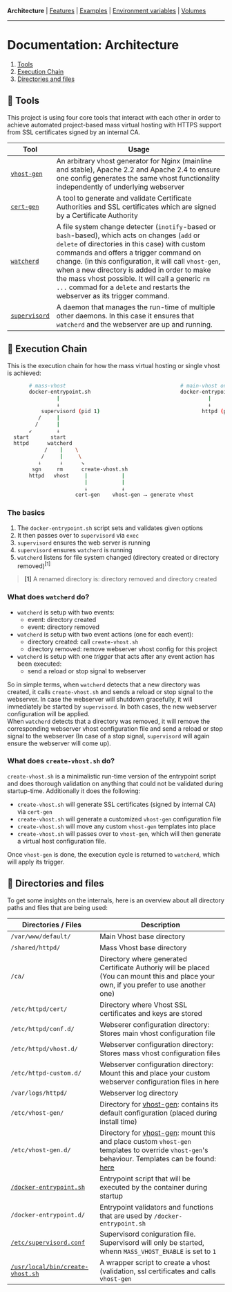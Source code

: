 **Architecture** |
[Features](features.md) |
[Examples](examples.md) |
[Environment variables](environment-variables.md) |
[Volumes](volumes.md)

---

# Documentation: Architecture

1. [Tools](#-tools)
2. [Execution Chain](#-execution-chain)
3. [Directories and files](#-directories-and-files)


## 👷 Tools

This project is using four core tools that interact with each other in order to achieve automated project-based mass virtual hosting with HTTPS support from SSL certificates signed by an internal CA.

| Tool | Usage |
|------|-------|
| [`vhost-gen`](https://github.com/devilbox/vhost-gen) | An arbitrary vhost generator for Nginx (mainline and stable), Apache 2.2 and Apache 2.4 to ensure one config generates the same vhost functionality independently of underlying webserver |
| [`cert-gen`](https://github.com/devilbox/cert-gen)   | A tool to generate and validate Certificate Authorities and SSL certificates which are signed by a Certificate Authority |
| [`watcherd`](https://github.com/devilbox/watcherd)   | A file system change detecter (`inotify`-based or `bash`-based), which acts on changes (`add` or `delete` of directories in this case) with custom commands and offers a trigger command on change. (in this configuration, it will call `vhost-gen`, when a new directory is added in order to make the mass vhost possible. It will call a generic `rm ...` commad for a `delete` and restarts the webserver as its trigger command. |
| [`supervisord`](http://supervisord.org/)             | A daemon that manages the run-time of multiple other daemons. In this case it ensures that `watcherd` and the webserver are up and running. |



## 👷 Execution Chain

This is the execution chain for how the mass virtual hosting or single vhost is achieved:
```bash
       # mass-vhost                                     # main-vhost only
       docker-entrypoint.sh                             docker-entrypoint.sh
                |                                                |
                ↓                                                ↓
           supervisord (pid 1)                                 httpd (pid 1)
          /     |
         /      |
       ↙        ↓
  start       start
  httpd      watcherd
            /    |    \
           /     |     \
          ↓      ↓      ↘
        sgn     rm      create-vhost.sh
       httpd   vhost     |           |
                         |           |
                         ↓           ↓
                      cert-gen    vhost-gen ⭢ generate vhost
```

### The basics

1. The `docker-entrypoint.sh` script sets and validates given options
2. It then passes over to `supervisord` via `exec`
3. `supervisord` ensures the web server is running
4. `supervisord` ensures `watcherd` is running
5. `watcherd` listens for file system changed (directory created or directory removed)<sup>\[1\]</sup>

> **\[1\]** A renamed directory is: directory removed and directory created

### What does `watcherd` do?

* `watcherd` is setup with two events:
    * event: directory created
    * event: directory removed
* `watcherd` is setup with two event actions (one for each event):
    * directory created: call `create-vhost.sh`
    * directory removed: remove webserver vhost config for this project
* `watcherd` is setup with one *trigger* that acts after any event action has been executed:
    * send a reload or stop signal to  webserver

So in simple terms, when `watcherd` detects that a new directory was created, it calls `create-vhost.sh` and sends a reload or stop signal to the webserver. In case the webserver will shutdown gracefully, it will immediately be started by `supervisord`. In both cases, the new webserver configuration will be applied.<br/>
When `watcherd` detects that a directory was removed, it will remove the corresponding webserver vhost configuration file and send a reload or stop signal to the webserver (In case of a stop signal, `supervisord` will again ensure the webserver will come up).

### What does `create-vhost.sh` do?

`create-vhost.sh` is a minimalistic run-time version of the entrypoint script and does thorough validation on anything that could not be validated during startup-time. Additionally it does the following:

* `create-vhost.sh` will generate SSL certificates (signed by internal CA) via `cert-gen`
* `create-vhost.sh` will generate a customized `vhost-gen` configuration file
* `create-vhost.sh` will move any custom `vhost-gen` templates into place
* `create-vhost.sh` will passes over to `vhost-gen`, which will then generate a virtual host configuration file.

Once `vhost-gen` is done, the execution cycle is returned to `watcherd`, which will apply its trigger.




## 👷 Directories and files

To get some insights on the internals, here is an overview about all directory paths and files that are being used:

| Directories / Files              | Description |
|----------------------------------|-------------|
| `/var/www/default/`              | Main Vhost base directory |
| `/shared/httpd/`                 | Mass Vhost base directory |
| `/ca/`                           | Directory where generated Certificate Authoriy will be placed (You can mount this and place your own, if you prefer to use another one) |
| `/etc/httpd/cert/`               | Directory where Vhost SSL certificates and keys are stored |
| `/etc/httpd/conf.d/`             | Webserer configuration directory: Stores main vhost configuration file |
| `/etc/httpd/vhost.d/`            | Webserver configuration directory: Stores mass vhost configuration files |
| `/etc/httpd-custom.d/`           | Webserver configuration directory: Mount this and place your custom webserver configuration files in here |
| `/var/logs/httpd/`               | Webserver log directory |
| `/etc/vhost-gen/`                | Directory for [vhost-gen](https://github.com/devilbox/vhost-gen/): contains its default configuration (placed during install time) |
| `/etc/vhost-gen.d/`              | Directory for [vhost-gen](https://github.com/devilbox/vhost-gen/): mount this and place custom `vhost-gen` templates to override `vhost-gen`'s behaviour. Templates can be found: [here](https://github.com/devilbox/vhost-gen/tree/master/etc/templates) |
| [`/docker-entrypoint.sh`](../Dockerfiles/data/docker-entrypoint.sh)   | Entrypoint script that will be executed by the container during startup |
| `/docker-entrypoint.d/`          | Entrypoint validators and functions that are used by `/docker-entrypoint.sh` |
| [`/etc/supervisord.conf`](../Dockerfiles/data/docker-entrypoint.d/15-supervisord.sh) | Supervisord coniguration file. Supervisord will only be started, whenn `MASS_VHOST_ENABLE` is set to `1` |
| [`/usr/local/bin/create-vhost.sh`](../Dockerfiles/data/create-vhost.sh) | A wrapper script to create a vhost (validation, ssl certificates and calls `vhost-gen` |

